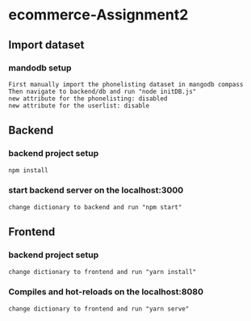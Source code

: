 # ecommerce-Assignment2

## Import dataset
### mandodb setup
```
First manually import the phonelisting dataset in mangodb compass
Then navigate to backend/db and run "node initDB.js"
new attribute for the phonelisting: disabled
new attribute for the userlist: disable
```
## Backend

### backend project setup
```
npm install
```
### start backend server on the localhost:3000
```
change dictionary to backend and run "npm start"
```

## Frontend

### backend project setup
```
change dictionary to frontend and run "yarn install"
```

### Compiles and hot-reloads on the localhost:8080
```
change dictionary to frontend and run "yarn serve"
```
